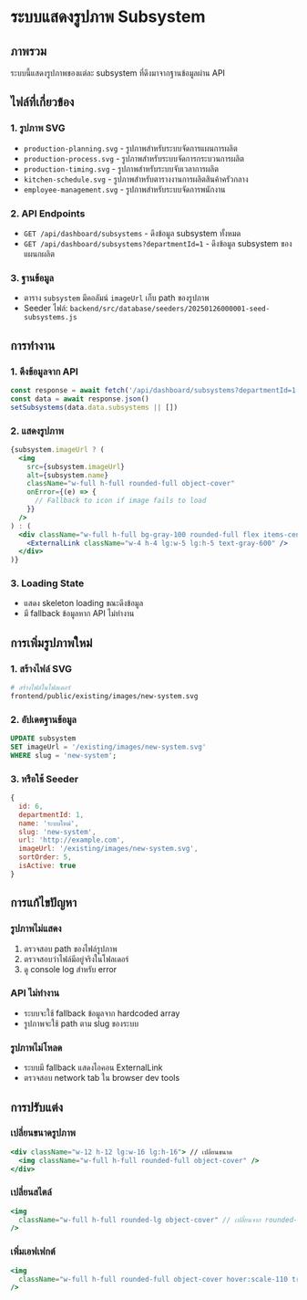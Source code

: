 # ระบบแสดงรูปภาพ Subsystem

## ภาพรวม
ระบบนี้แสดงรูปภาพของแต่ละ subsystem ที่ดึงมาจากฐานข้อมูลผ่าน API

## ไฟล์ที่เกี่ยวข้อง

### 1. รูปภาพ SVG
- `production-planning.svg` - รูปภาพสำหรับระบบจัดการแผนการผลิต
- `production-process.svg` - รูปภาพสำหรับระบบจัดการกระบวนการผลิต  
- `production-timing.svg` - รูปภาพสำหรับระบบจับเวลาการผลิต
- `kitchen-schedule.svg` - รูปภาพสำหรับตารางงานการผลิตสินค้าครัวกลาง
- `employee-management.svg` - รูปภาพสำหรับระบบจัดการพนักงาน

### 2. API Endpoints
- `GET /api/dashboard/subsystems` - ดึงข้อมูล subsystem ทั้งหมด
- `GET /api/dashboard/subsystems?departmentId=1` - ดึงข้อมูล subsystem ของแผนกผลิต

### 3. ฐานข้อมูล
- ตาราง `subsystem` มีคอลัมน์ `imageUrl` เก็บ path ของรูปภาพ
- Seeder ไฟล์: `backend/src/database/seeders/20250126000001-seed-subsystems.js`

## การทำงาน

### 1. ดึงข้อมูลจาก API
```javascript
const response = await fetch('/api/dashboard/subsystems?departmentId=1')
const data = await response.json()
setSubsystems(data.data.subsystems || [])
```

### 2. แสดงรูปภาพ
```jsx
{subsystem.imageUrl ? (
  <img
    src={subsystem.imageUrl}
    alt={subsystem.name}
    className="w-full h-full rounded-full object-cover"
    onError={(e) => {
      // Fallback to icon if image fails to load
    }}
  />
) : (
  <div className="w-full h-full bg-gray-100 rounded-full flex items-center justify-center">
    <ExternalLink className="w-4 h-4 lg:w-5 lg:h-5 text-gray-600" />
  </div>
)}
```

### 3. Loading State
- แสดง skeleton loading ขณะดึงข้อมูล
- มี fallback ข้อมูลหาก API ไม่ทำงาน

## การเพิ่มรูปภาพใหม่

### 1. สร้างไฟล์ SVG
```bash
# สร้างไฟล์ในโฟลเดอร์
frontend/public/existing/images/new-system.svg
```

### 2. อัปเดตฐานข้อมูล
```sql
UPDATE subsystem 
SET imageUrl = '/existing/images/new-system.svg' 
WHERE slug = 'new-system';
```

### 3. หรือใช้ Seeder
```javascript
{
  id: 6,
  departmentId: 1,
  name: 'ระบบใหม่',
  slug: 'new-system',
  url: 'http://example.com',
  imageUrl: '/existing/images/new-system.svg',
  sortOrder: 5,
  isActive: true
}
```

## การแก้ไขปัญหา

### รูปภาพไม่แสดง
1. ตรวจสอบ path ของไฟล์รูปภาพ
2. ตรวจสอบว่าไฟล์มีอยู่จริงในโฟลเดอร์
3. ดู console log สำหรับ error

### API ไม่ทำงาน
- ระบบจะใช้ fallback ข้อมูลจาก hardcoded array
- รูปภาพจะใช้ path ตาม slug ของระบบ

### รูปภาพไม่โหลด
- ระบบมี fallback แสดงไอคอน ExternalLink
- ตรวจสอบ network tab ใน browser dev tools

## การปรับแต่ง

### เปลี่ยนขนาดรูปภาพ
```jsx
<div className="w-12 h-12 lg:w-16 lg:h-16"> // เปลี่ยนขนาด
  <img className="w-full h-full rounded-full object-cover" />
</div>
```

### เปลี่ยนสไตล์
```jsx
<img 
  className="w-full h-full rounded-lg object-cover" // เปลี่ยนจาก rounded-full เป็น rounded-lg
/>
```

### เพิ่มเอฟเฟกต์
```jsx
<img 
  className="w-full h-full rounded-full object-cover hover:scale-110 transition-transform duration-200"
/>
```
